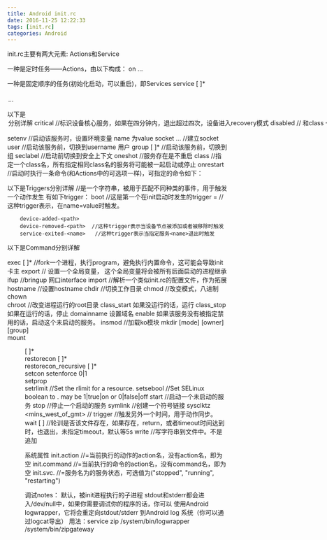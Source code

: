 ```yaml
---
title: Android init.rc
date: 2016-11-25 12:22:33
tags: [init.rc]
categories: Android
---
```




init.rc主要有两大元素:   Actions和Service

一种是定时任务——Actions，由以下构成：
    on <trigger>
        <command>
        <command>
        ...

一种是固定顺序的任务(初始化启动，可以重启)，即Services 
    service <name> <binaray path name> [ <argument> ]*
        <option>
        <option>
        ...


<!-- more -->


以下是<option>分别详解
critical        //标识设备核心服务，如果在四分钟内，退出超过四次，设备进入recovery模式
disabled    // 和class 一起使用时，也不会随着class一起启动，必须自己显式的用服务名启动 。在init.rc的条件中触发或者在代码中通过ctl.start来触发
                  // 如果该服务选项中没有disabled定义，则在init.rc中解析到这个服务的时候，会马上执行这个服务。而如果在服务的选项中增加了disabled定义，
                  // 则该服务不会在init.rc中启动，需要我们在代码中使用以下方法来启动：property_set("ctl.start", "wifi_dhcpcd");上句话的意思是，
                  // 我要启动wifi_dhcpd这个服务了。

setenv <name> <value>  //启动该服务时，设置环境变量 name 为value
socket   ...    //建立socket
user <username>  //启动该服务前，切换到username 用户
group <groupname> [ <groupname> ]*   //启动该服务前，切换到组
seclabel <securitycontext>    //启动前切换到安全上下文
oneshot      //服务存在是不重启
class <name>   //指定一个class名，所有指定相同class名的服务将可能被一起启动或停止
onrestart    //启动时执行一条命令(和Actions中的<commman>可选项一样)，可指定的命令如下：
    


以下是Triggers分别详解
<triggers>   //是一个字符串，被用于匹配不同种类的事件，用于触发一个动作发生
 有如下trigger：
        boot  //这是第一个在init启动时发生的trigger
        <name>=<value>  //这种trigger表示，在name=value时触发。

        device-added-<path>
        device-removed-<path>  //这种trigger表示当设备节点被添加或者被移除时触发
        service-exited-<name>   //这种trigger表示当指定服务<name>退出时触发


以下是Command分别详解

exec <path> [ <argument> ]*    //fork一个进程，执行program，避免执行内置命令，这可能会导致init卡主
export <name> <value>    // 设置一个全局变量， 这个全局变量将会被所有后面启动的进程继承
ifup <interface>                  //bringup 网口interface
import <filename>              //解析一个类似init.rc的配置文件，作为拓展
hostname <name>              //设置hostname
chdir <directory>                 //切换工作目录
chmod <octal-mode> <path>   //改变模式，八进制
chown <owner> <group> <path>   
chroot <directory>   //改变进程运行的root目录
class_start <serviceclass>   如果<serviceclass>没运行的话，运行<serviceclass>
class_stop <serviceclass>   如果<serviceclass>在运行的话，停止<serviceclass>
domainname <name>      设置域名
enable <servicename>      如果该服务没有被指定禁用的话，启动这个未启动的服务。
insmod <path>   //加载ko模块
mkdir <path> [mode] [owner] [group]   
mount <type> <device> <dir> [ <mountoption> ]*    
restorecon <path> [ <path> ]*   
restorecon_recursive <path> [ <path> ]*        
setcon <securitycontext>
setenforce 0|1      
setprop <name> <value>  
setrlimit <resource> <cur> <max>   //Set the rlimit for a resource.
setsebool <name> <value>    //Set SELinux boolean <name> to <value>.       <value> may be 1|true|on or 0|false|off
start <service>   //启动一个未启动的服务
stop <service>    //停止一个启动的服务
symlink <target> <path>   //创建一个符号链接
sysclktz <mins_west_of_gmt>    //
trigger <event>    //触发另外一个时间，用于动作同步。
wait <path> [ <timeout> ]    //轮训是否该文件存在，如果存在，return，或者timeout时间达到时，也退出，未指定timeout，默认等5s
write <path> <string>   //写字符串到文件中。不是追加





系统属性
init.action //=当前执行的动作的action名，没有action名，即为空
init.command    //=当前执行的命令的action名，没有command名，即为空
init.svc.<name>   //=服务名为<name>的服务状态，可选值为("stopped", "running", "restarting")



调试notes：
默认，被init进程执行的子进程 stdout和stderr都会进入/dev/null中，如果你需要调试你的程序的话，你可以
使用Android logwrapper，它将会重定向stdout/stderr 到Android log 系统（你可以通过logcat导出）
用法：service zip /system/bin/logwrapper /system/bin/zipgateway





